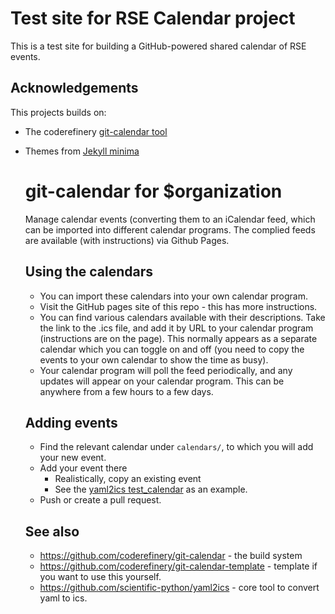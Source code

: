 # Test site for RSE Calendar project

This is a test site for building a GitHub-powered shared calendar of RSE events. 

## Acknowledgements

This projects builds on:

- The coderefinery [git-calendar tool](https://github.com/coderefinery/git-calendar-template)
- Themes from [Jekyll minima](https://github.com/jekyll/minima)
  # git-calendar for $organization

  Manage calendar events (converting them to an iCalendar feed, which
  can be imported into different calendar programs.  The complied feeds
  are available (with instructions) via Github Pages.

  ## Using the calendars

  - You can import these calendars into your own calendar program.
  - Visit the GitHub pages site of this repo - this has more
    instructions.
  - You can find various calendars available with their descriptions.
    Take the link to the .ics file, and add it by URL to your calendar
    program (instructions are on the page).  This normally appears as a
    separate calendar which you can toggle on and off (you need to copy
    the events to your own calendar to show the time as busy).
  - Your calendar program will poll the feed periodically, and any
    updates will appear on your calendar program.  This can be anywhere
    from a few hours to a few days.


  ## Adding events

  - Find the relevant calendar under `calendars/`, to which you will add
    your new event.
  - Add your event there
    - Realistically, copy an existing event
    - See the [yaml2ics
      test_calendar](https://github.com/scientific-python/yaml2ics/blob/main/example/test_calendar.yaml)
      as an example.
  - Push or create a pull request.


  ## See also

  - https://github.com/coderefinery/git-calendar - the build system
  - https://github.com/coderefinery/git-calendar-template - template if
    you want to use this yourself.
  - https://github.com/scientific-python/yaml2ics - core tool to convert
    yaml to ics.
